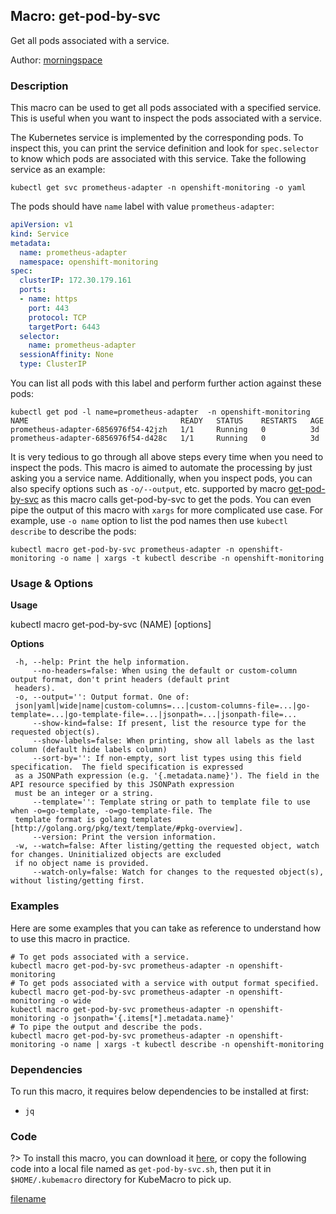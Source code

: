 ## Macro: get-pod-by-svc

Get all pods associated with a service.

Author: [morningspace](https://github.com/morningspace/)

<!-- tabs:start -->

### **Description**


This macro can be used to get all pods associated with a specified service. This is useful when
you want to inspect the pods associated with a service.

The Kubernetes service is implemented by the corresponding pods. To inspect this, you can print
the service definition and look for `spec.selector` to know which pods are associated with this
service. Take the following service as an example:
```shell
kubectl get svc prometheus-adapter -n openshift-monitoring -o yaml
```
The pods should have `name` label with value `prometheus-adapter`:
```yaml
apiVersion: v1
kind: Service
metadata:
  name: prometheus-adapter
  namespace: openshift-monitoring
spec:
  clusterIP: 172.30.179.161
  ports:
  - name: https
    port: 443
    protocol: TCP
    targetPort: 6443
  selector:
    name: prometheus-adapter
  sessionAffinity: None
  type: ClusterIP
```

You can list all pods with this label and perform further action against these pods:
```shell
kubectl get pod -l name=prometheus-adapter  -n openshift-monitoring
NAME                                  READY   STATUS    RESTARTS   AGE
prometheus-adapter-6856976f54-42jzh   1/1     Running   0          3d
prometheus-adapter-6856976f54-d428c   1/1     Running   0          3d
```

It is very tedious to go through all above steps every time when you need to inspect the pods. 
This macro is aimed to automate the processing by just asking you a service name. Additionally, 
when you inspect pods, you can also specify options such as `-o/--output`, etc. supported by macro 
[get-pod-by-svc](docs/get-pod-by-svc) as this macro calls get-pod-by-svc to get the pods.
You can even pipe the output of this macro with `xargs` for more complicated use case. For example,
use `-o name` option to list the pod names then use `kubectl describe` to describe the pods:
```shell
kubectl macro get-pod-by-svc prometheus-adapter -n openshift-monitoring -o name | xargs -t kubectl describe -n openshift-monitoring
```



### **Usage & Options**

**Usage**

kubectl macro get-pod-by-svc (NAME) [options]

**Options**

```
 -h, --help: Print the help information.
     --no-headers=false: When using the default or custom-column output format, don't print headers (default print
 headers).
 -o, --output='': Output format. One of:
 json|yaml|wide|name|custom-columns=...|custom-columns-file=...|go-template=...|go-template-file=...|jsonpath=...|jsonpath-file=...
     --show-kind=false: If present, list the resource type for the requested object(s).
     --show-labels=false: When printing, show all labels as the last column (default hide labels column)
     --sort-by='': If non-empty, sort list types using this field specification.  The field specification is expressed
 as a JSONPath expression (e.g. '{.metadata.name}'). The field in the API resource specified by this JSONPath expression
 must be an integer or a string.
     --template='': Template string or path to template file to use when -o=go-template, -o=go-template-file. The
 template format is golang templates [http://golang.org/pkg/text/template/#pkg-overview].
     --version: Print the version information.
 -w, --watch=false: After listing/getting the requested object, watch for changes. Uninitialized objects are excluded
 if no object name is provided.
     --watch-only=false: Watch for changes to the requested object(s), without listing/getting first.

```

### **Examples**

Here are some examples that you can take as reference to understand how to use this macro in practice.
```shell
# To get pods associated with a service.
kubectl macro get-pod-by-svc prometheus-adapter -n openshift-monitoring
# To get pods associated with a service with output format specified.
kubectl macro get-pod-by-svc prometheus-adapter -n openshift-monitoring -o wide
kubectl macro get-pod-by-svc prometheus-adapter -n openshift-monitoring -o jsonpath='{.items[*].metadata.name}'
# To pipe the output and describe the pods.
kubectl macro get-pod-by-svc prometheus-adapter -n openshift-monitoring -o name | xargs -t kubectl describe -n openshift-monitoring

```

### **Dependencies**

To run this macro, it requires below dependencies to be installed at first:

* `jq`

### **Code**

?> To install this macro, you can download it [here](bin/get-pod-by-svc.sh ':ignore get-pod-by-svc'), or copy the following code into a local file named as `get-pod-by-svc.sh`, then put it in `$HOME/.kubemacro` directory for KubeMacro to pick up.

[filename](../bin/get-pod-by-svc.sh ':include :type=code shell')

<!-- tabs:end -->
